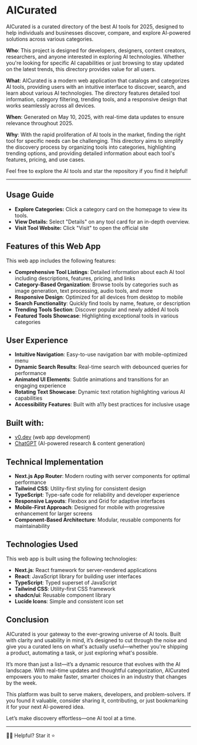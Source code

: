 # AICurated

AICurated is a curated directory of the best AI tools for 2025, designed to help individuals and businesses discover, compare, and explore AI-powered solutions across various categories.

**Who**: This project is designed for developers, designers, content creators, researchers, and anyone interested in exploring AI technologies. Whether you're looking for specific AI capabilities or just browsing to stay updated on the latest trends, this directory provides value for all users.

**What**: AICurated is a modern web application that catalogs and categorizes AI tools, providing users with an intuitive interface to discover, search, and learn about various AI technologies. The directory features detailed tool information, category filtering, trending tools, and a responsive design that works seamlessly across all devices.

**When**: Generated on May 10, 2025, with real-time data updates to ensure relevance throughout 2025.

**Why**: With the rapid proliferation of AI tools in the market, finding the right tool for specific needs can be challenging. This directory aims to simplify the discovery process by organizing tools into categories, highlighting trending options, and providing detailed information about each tool's features, pricing, and use cases.

Feel free to explore the AI tools and star the repository if you find it helpful!

---

## Usage Guide

- **Explore Categories:** Click a category card on the homepage to view its tools.  
- **View Details:** Select "Details" on any tool card for an in-depth overview.  
- **Visit Tool Website:** Click "Visit" to open the official site

## Features of this Web App
This web app includes the following features:

- **Comprehensive Tool Listings**: Detailed information about each AI tool including descriptions, features, pricing, and links
- **Category-Based Organization**: Browse tools by categories such as image generation, text processing, audio tools, and more
- **Responsive Design**: Optimized for all devices from desktop to mobile
- **Search Functionality**: Quickly find tools by name, feature, or description
- **Trending Tools Section**: Discover popular and newly added AI tools
- **Featured Tools Showcase**: Highlighting exceptional tools in various categories

## User Experience

- **Intuitive Navigation**: Easy-to-use navigation bar with mobile-optimized menu
- **Dynamic Search Results**: Real-time search with debounced queries for performance
- **Animated UI Elements**: Subtle animations and transitions for an engaging experience
- **Rotating Text Showcase**: Dynamic text rotation highlighting various AI capabilities
- **Accessibility Features**: Built with a11y best practices for inclusive usage

## Built with:

- <a href="https://v0.dev">v0.dev</a> (web app development)
- <a href="https://chagpt.com">ChatGPT</a> (AI-powered research & content generation)

## Technical Implementation

- **Next.js App Router**: Modern routing with server components for optimal performance
- **Tailwind CSS**: Utility-first styling for consistent design
- **TypeScript**: Type-safe code for reliability and developer experience
- **Responsive Layouts**: Flexbox and Grid for adaptive interfaces
- **Mobile-First Approach**: Designed for mobile with progressive enhancement for larger screens
- **Component-Based Architecture**: Modular, reusable components for maintainability

## Technologies Used

This web app is built using the following technologies:

- **Next.js**: React framework for server-rendered applications
- **React**: JavaScript library for building user interfaces
- **TypeScript**: Typed superset of JavaScript
- **Tailwind CSS**: Utility-first CSS framework
- **shadcn/ui**: Reusable component library
- **Lucide Icons**: Simple and consistent icon set

## Conclusion

AICurated is your gateway to the ever-growing universe of AI tools. Built with clarity and usability in mind, it’s designed to cut through the noise and give you a curated lens on what's actually useful—whether you're shipping a product, automating a task, or just exploring what's possible.

It’s more than just a list—it’s a dynamic resource that evolves with the AI landscape. With real-time updates and thoughtful categorization, AICurated empowers you to make faster, smarter choices in an industry that changes by the week.

This platform was built to serve makers, developers, and problem-solvers. If you found it valuable, consider sharing it, contributing, or just bookmarking it for your next AI-powered idea.

Let’s make discovery effortless—one AI tool at a time.

---

🙋‍♂ Helpful? Star it ⭐
